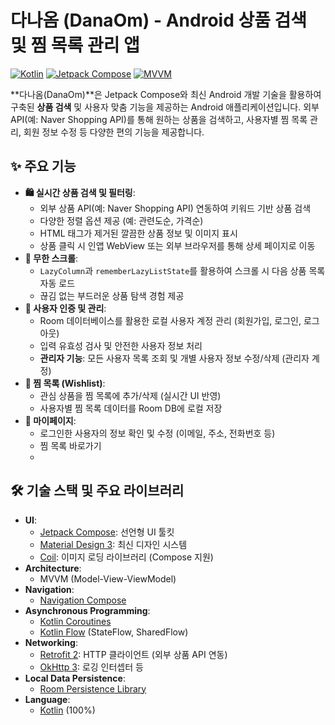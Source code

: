 # 다나옴 (DanaOm) - Android 상품 검색 및 찜 목록 관리 앱

[![Kotlin](https://img.shields.io/badge/Kotlin-1.9.x-blue.svg?logo=kotlin)](http://kotlinlang.org)
[![Jetpack Compose](https://img.shields.io/badge/Jetpack%20Compose-1.6.x-brightgreen.svg?logo=jetpackcompose)](https://developer.android.com/jetpack/compose)
[![MVVM](https://img.shields.io/badge/Architecture-MVVM-orange.svg)]()

**다나옴(DanaOm)**은 Jetpack Compose와 최신 Android 개발 기술을 활용하여 구축된 **상품 검색** 및 사용자 맞춤 기능을 제공하는 Android 애플리케이션입니다. 
외부 API(예: Naver Shopping API)를 통해 원하는 상품을 검색하고, 사용자별 찜 목록 관리, 회원 정보 수정 등 다양한 편의 기능을 제공합니다.

## ✨ 주요 기능

*   **🛍️ 실시간 상품 검색 및 필터링**:
    *   외부 상품 API(예: Naver Shopping API) 연동하여 키워드 기반 상품 검색
    *   다양한 정렬 옵션 제공 (예: 관련도순, 가격순)
    *   HTML 태그가 제거된 깔끔한 상품 정보 및 이미지 표시
    *   상품 클릭 시 인앱 WebView 또는 외부 브라우저를 통해 상세 페이지로 이동
*   **📜 무한 스크롤**:
    *   `LazyColumn`과 `rememberLazyListState`를 활용하여 스크롤 시 다음 상품 목록 자동 로드
    *   끊김 없는 부드러운 상품 탐색 경험 제공
*   **👤 사용자 인증 및 관리**:
    *   Room 데이터베이스를 활용한 로컬 사용자 계정 관리 (회원가입, 로그인, 로그아웃)
    *   입력 유효성 검사 및 안전한 사용자 정보 처리
    *   **관리자 기능**: 모든 사용자 목록 조회 및 개별 사용자 정보 수정/삭제 (관리자 계정)
*   **💖 찜 목록 (Wishlist)**:
    *   관심 상품을 찜 목록에 추가/삭제 (실시간 UI 반영)
    *   사용자별 찜 목록 데이터를 Room DB에 로컬 저장
*   **📄 마이페이지**:
    *   로그인한 사용자의 정보 확인 및 수정 (이메일, 주소, 전화번호 등)
    *   찜 목록 바로가기
    *   

## 🛠️ 기술 스택 및 주요 라이브러리

*   **UI**:
    *   [Jetpack Compose](https://developer.android.com/jetpack/compose): 선언형 UI 툴킷
    *   [Material Design 3](https://m3.material.io/): 최신 디자인 시스템
    *   [Coil](https://coil-kt.github.io/coil/): 이미지 로딩 라이브러리 (Compose 지원)
*   **Architecture**:
    *   MVVM (Model-View-ViewModel)
*   **Navigation**:
    *   [Navigation Compose](https://developer.android.com/jetpack/compose/navigation)
*   **Asynchronous Programming**:
    *   [Kotlin Coroutines](https://kotlinlang.org/docs/coroutines-overview.html)
    *   [Kotlin Flow](https://kotlinlang.org/docs/flow.html) (StateFlow, SharedFlow)
*   **Networking**:
    *   [Retrofit 2](https://square.github.io/retrofit/): HTTP 클라이언트 (외부 상품 API 연동)
    *   [OkHttp 3](https://square.github.io/okhttp/): 로깅 인터셉터 등
*   **Local Data Persistence**:
    *   [Room Persistence Library](https://developer.android.com/training/data-storage/room)
*   **Language**:
    *   [Kotlin](https://kotlinlang.org/) (100%)

